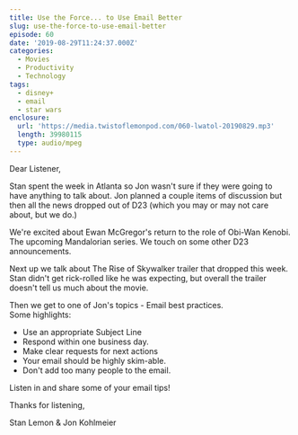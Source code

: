 ```yaml
---
title: Use the Force... to Use Email Better
slug: use-the-force-to-use-email-better
episode: 60
date: '2019-08-29T11:24:37.000Z'
categories:
  - Movies
  - Productivity
  - Technology
tags:
  - disney+
  - email
  - star wars
enclosure:
  url: 'https://media.twistoflemonpod.com/060-lwatol-20190829.mp3'
  length: 39980115
  type: audio/mpeg
---
```


Dear Listener,

Stan spent the week in Atlanta so Jon wasn't sure if they were going to have anything to talk about. Jon planned a couple items of discussion but then all the news dropped out of D23 (which you may or may not care about, but we do.)

We're excited about Ewan McGregor's return to the role of Obi-Wan Kenobi. The upcoming Mandalorian series. We touch on some other D23 announcements.

Next up we talk about The Rise of Skywalker trailer that dropped this week. Stan didn't get rick-rolled like he was expecting, but overall the trailer doesn't tell us much about the movie.

Then we get to one of Jon's topics - Email best practices.  
Some highlights:

- Use an appropriate Subject Line
- Respond within one business day.
- Make clear requests for next actions
- Your email should be highly skim-able.
- Don't add too many people to the email.

Listen in and share some of your email tips!

Thanks for listening,

Stan Lemon & Jon Kohlmeier

